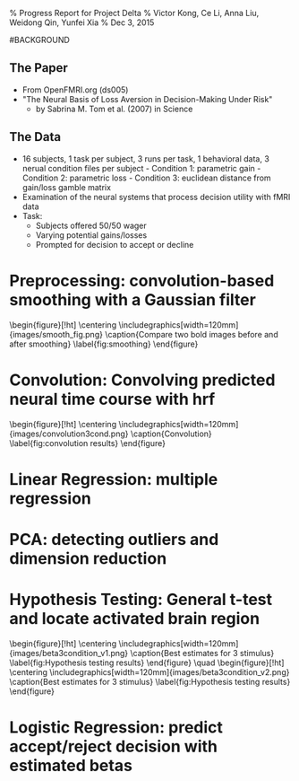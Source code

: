 % Progress Report for Project Delta
% Victor Kong, Ce Li, Anna Liu, Weidong Qin, Yunfei Xia
% Dec 3, 2015

#BACKGROUND

## The Paper

- From OpenFMRI.org (ds005)
- "The Neural Basis of Loss Aversion in Decision-Making Under Risk"
  - by Sabrina M. Tom et al. (2007) in Science

## The Data

- 16 subjects, 1 task per subject, 3 runs per task, 1 behavioral data, 
  3 nerual condition files per subject
        - Condition 1: parametric gain
        - Condition 2: parametric loss
        - Condition 3: euclidean distance from gain/loss gamble matrix
- Examination of the neural systems that process decision utility with fMRI data
- Task:
  - Subjects offered 50/50 wager
  - Varying potential gains/losses
  - Prompted for decision to accept or decline



# Preprocessing: convolution-based smoothing with a Gaussian filter

\begin{figure}[!ht]
    \centering
    \includegraphics[width=120mm]{images/smooth_fig.png}
    \caption{Compare two bold images before and after smoothing}
    \label{fig:smoothing}
\end{figure}

# Convolution: Convolving predicted neural time course with hrf
\begin{figure}[!ht]
    \centering
    \includegraphics[width=120mm]{images/convolution3cond.png}
    \caption{Convolution}
    \label{fig:convolution results}
\end{figure}

# Linear Regression: multiple regression 

# PCA: detecting outliers and dimension reduction

# Hypothesis Testing: General t-test and locate activated brain region

\begin{figure}[!ht]
    \centering
    \includegraphics[width=120mm]{images/beta3condition_v1.png}
    \caption{Best estimates for 3 stimulus}
    \label{fig:Hypothesis testing results}
\end{figure}
\quad
\begin{figure}[!ht]
    \centering
    \includegraphics[width=120mm]{images/beta3condition_v2.png}
    \caption{Best estimates for 3 stimulus}
    \label{fig:Hypothesis testing results}
\end{figure}

# Logistic Regression: predict accept/reject decision with estimated betas


